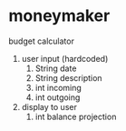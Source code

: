 # moneymaker

budget calculator
1. user input (hardcoded)
    1. String date
    1. String description
    1. int incoming
    1. int outgoing
1. display to user
    1. int balance projection